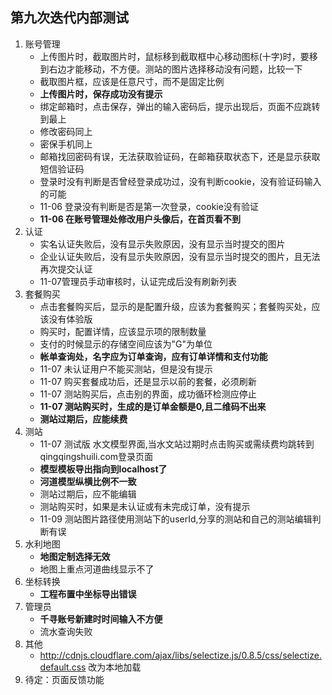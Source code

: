 ## 第九次迭代内部测试
>
1. 账号管理
    - 上传图片时，截取图片时，鼠标移到截取框中心移动图标(十字)时，要移到右边才能移动，不方便。测站的图片选择移动没有问题，比较一下
    - 截取图片框，应该是任意尺寸，而不是固定比例
    - **上传图片时，保存成功没有提示**
    - 绑定邮箱时，点击保存，弹出的输入密码后，提示出现后，页面不应跳转到最上
    - 修改密码同上
    - 密保手机同上
    - 邮箱找回密码有误，无法获取验证码，在邮箱获取状态下，还是显示获取短信验证码
    - 登录时没有判断是否曾经登录成功过，没有判断cookie，没有验证码输入的可能
    - 11-06 登录没有判断是否是第一次登录，cookie没有验证
    - **11-06 在账号管理处修改用户头像后，在首页看不到**
2. 认证
    - 实名认证失败后，没有显示失败原因，没有显示当时提交的图片
    - 企业认证失败后，没有显示失败原因，没有显示当时提交的图片，且无法再次提交认证
    - 11-07管理员手动审核时，认证完成后没有刷新列表
3. 套餐购买
    - 点击套餐购买后，显示的是配置升级，应该为套餐购买；套餐购买处，应该没有体验版
    - 购买时，配置详情，应该显示项的限制数量
    - 支付的时候显示的存储空间应该为"G"为单位
    - **帐单查询处，名字应为订单查询，应有订单详情和支付功能**
    - 11-07 未认证用户不能买测站，但是没有提示
    - 11-07 购买套餐成功后，还是显示以前的套餐，必须刷新
    - 11-07 测站购买后，点击别的界面，成功循环检测应停止
    - **11-07 测站购买时，生成的是订单金额是0,且二维码不出来**
    - **测站过期后，应能续费**
4. 测站
    - 11-07 测试版 水文模型界面,当水文站过期时点击购买或需续费均跳转到qingqingshuili.com登录页面
    - **模型模板导出指向到localhost了**
    - **河道模型纵横比例不一致**
    - 测站过期后，应不能编辑
    - 测站购买时，如果是未认证或有未完成订单，没有提示
    - 11-09 测站图片路径使用测站下的userId,分享的测站和自己的测站编辑判断有误
5. 水利地图
    - **地图定制选择无效**
    - 地图上重点河道曲线显示不了
6. 坐标转换
    - **工程布置中坐标导出错误**
7. 管理员
    - **千寻账号新建时时间输入不方便**
    - 流水查询失败
8. 其他
    - http://cdnjs.cloudflare.com/ajax/libs/selectize.js/0.8.5/css/selectize.default.css 改为本地加载
9. 待定：页面反馈功能




